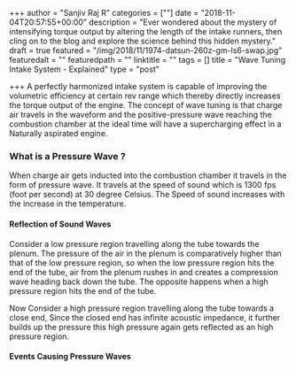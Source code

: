 +++
author = "Sanjiv Raj R"
categories = [""]
date = "2018-11-04T20:57:55+00:00"
description = "Ever wondered about the mystery of intensifying torque output by altering the length of the intake runners, then cling on to the blog and explore the science behind this hidden mystery."
draft = true
featured = "/img/2018/11/1974-datsun-260z-gm-ls6-swap.jpg"
featuredalt = ""
featuredpath = ""
linktitle = ""
tags = []
title = "Wave Tuning Intake System - Explained"
type = "post"

+++
A perfectly harmonized intake system is capable of improving the volumetric efficiency at certain rev range which thereby directly increases the torque output of the engine. The concept of wave tuning is that charge air travels in the waveform and the positive-pressure wave reaching the combustion chamber at the ideal time will have a supercharging effect in a Naturally aspirated engine.

### What is a Pressure Wave ?

When charge air gets inducted into the combustion chamber it travels in the form of pressure wave. It travels at the speed of sound which is 1300 fps (foot per second) at 30 degree Celsius. The Speed of sound increases with the increase in the temperature. 

#### Reflection of Sound Waves

Consider a low pressure region travelling along the tube towards the plenum. The pressure of the air in the plenum is comparatively higher than that of the low pressure region, so when the low pressure region hits the end of the tube, air from the plenum rushes in and creates a compression wave heading back down the tube. The opposite happens when a high pressure region hits the end of the tube.  

Now Consider a high pressure region travelling along the tube towards a close end, Since the closed end has infinite acoustic impedance, it further builds up the pressure this high pressure again gets reflected as an high pressure region.

#### Events Causing Pressure Waves